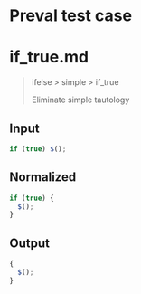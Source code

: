 # Preval test case

# if_true.md

> ifelse > simple > if_true
>
> Eliminate simple tautology

## Input

`````js filename=intro
if (true) $();
`````

## Normalized

`````js filename=intro
if (true) {
  $();
}
`````

## Output

`````js filename=intro
{
  $();
}
`````
